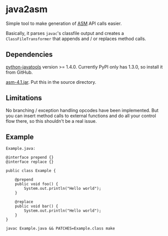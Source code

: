 java2asm
========

Simple tool to make generation of [ASM][1] API calls easier.

Basically, it parses `javac`'s classfile output and creates a
`ClassFileTransformer` that appends and / or replaces method calls.

Dependencies
------------

[python-javatools][2] version >= 1.4.0. Currently PyPI only has 1.3.0, so
install it from GitHub.

[asm-4.1.jar][3]. Put this in the source directory.

Limitations
-----------

No branching / exception handling opcodes have been implemented. But you can
insert method calls to external functions and do all your control flow there, so
this shouldn't be a real issue.

Example
-------

`Example.java:`

    @interface prepend {}
    @interface replace {}

    public class Example {
        
        @prepend
        public void foo() {
            System.out.println("Hello world");
        }

        @replace
        public void bar() {
            System.out.println("Hello world");
        }
    }

`javac Example.java && PATCHES=Example.class make`

[1]:http://asm.ow2.org/
[2]:https://github.com/obriencj/python-javatools
[3]:http://forge.ow2.org/project/download.php?group_id=23&file_id=18542
